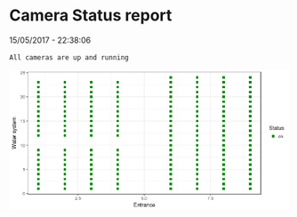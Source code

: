 Camera Status report
================
15/05/2017 - 22:38:06

    All cameras are up and running

![](camreport_files/figure-markdown_github/unnamed-chunk-2-1.png)
